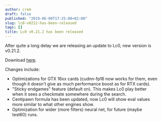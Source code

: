 ```yaml
---
author: crem
draft: false
published: "2019-06-09T17:25:00+02:00"
slug: lc0-v0212-has-been-released
tags: []
title: Lc0 v0.21.2 has been released
---
```


After quite a long delay we are releasing an update to Lc0, new version is
v0.21.2.

Download [here](https://github.com/LeelaChessZero/lc0/releases/).

<!--more-->

Changes include:

  * Optimizations for GTX 16xx cards (cudnn-fp16 now works for them, even 
though it doesn't give as much performance boost as for RTX cards).
  * "Sticky endgames" feature (default on). This makes Lc0 play better when it 
sees a checkmate somewhere during the search.
  * Centipawn formula has been updated, now Lc0 will show eval values more 
similar to what other engines show.
  * Optimization for wider (more filters) neural net, for future (maybe test60) 
runs.
